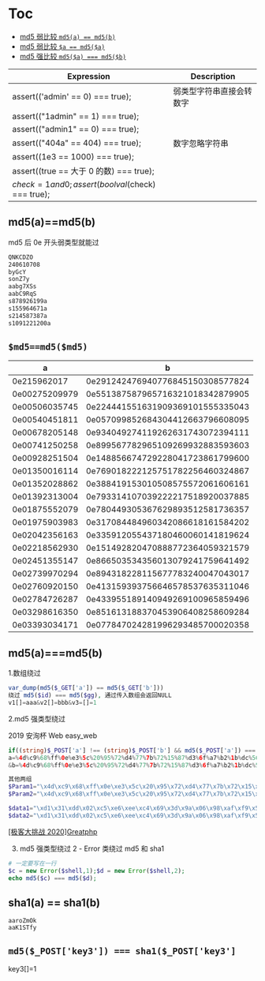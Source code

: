 # Toc

- [md5 弱比较 `md5(a) == md5(b)`](#md5amd5b)
- [md5 弱比较 `$a == md5($a)`](#md5md5md5)
- [md5 强比较 `md5($a) === md5($b)`](#md5amd5b-1)

| Expression                                         | Description              |
| -------------------------------------------------- | ------------------------ |
| assert(('admin' == 0) === true);                   | 弱类型字符串直接会转数字 |
| assert(("1admin" == 1) === true);                  |                          |
| assert(("admin1" == 0) === true);                  |                          |
| assert(("404a" == 404) === true);                  | 数字忽略字符串           |
| assert((1e3 == 1000) === true);                    |
| assert((true == 大于 0 的数) === true);            |                          |
| $check = 1 and 0;assert(boolval($check) === true); |                          |

## md5(a)==md5(b)

md5 后 0e 开头弱类型就能过

```sh
QNKCDZO
240610708
byGcY
sonZ7y
aabg7XSs
aabC9RqS
s878926199a
s155964671a
s214587387a
s1091221200a
```

## `$md5==md5($md5)`

| a             | b                                |
| ------------- | -------------------------------- |
| 0e215962017   | 0e291242476940776845150308577824 |
| 0e00275209979 | 0e551387587965716321018342879905 |
| 0e00506035745 | 0e224441551631909369101555335043 |
| 0e00540451811 | 0e057099852684304412663796608095 |
| 0e00678205148 | 0e934049274119262631743072394111 |
| 0e00741250258 | 0e899567782965109269932883593603 |
| 0e00928251504 | 0e148856674729228041723861799600 |
| 0e01350016114 | 0e769018222125751782256460324867 |
| 0e01352028862 | 0e388419153010508575572061606161 |
| 0e01392313004 | 0e793314107039222217518920037885 |
| 0e01875552079 | 0e780449305367629893512581736357 |
| 0e01975903983 | 0e317084484960342086618161584202 |
| 0e02042356163 | 0e335912055437180460060141819624 |
| 0e02218562930 | 0e151492820470888772364059321579 |
| 0e02451355147 | 0e866503534356013079241759641492 |
| 0e02739970294 | 0e894318228115677783240047043017 |
| 0e02760920150 | 0e413159393756646578537635311046 |
| 0e02784726287 | 0e433955189140949269100965859496 |
| 0e03298616350 | 0e851613188370453906408258609284 |
| 0e03393034171 | 0e077847024281996293485700020358 |

## md5(a)===md5(b)

1.数组绕过

```php
var_dump(md5($_GET['a']) == md5($_GET['b']))
绕过 md5($id) === md5($gg), 通过传入数组会返回NULL
v1[]=aaa&v2[]=bbb&v3=[]=1
```

2.md5 强类型绕过

2019 安洵杯 Web easy_web

```php
if((string)$_POST['a'] !== (string)$_POST['b'] && md5($_POST['a']) === md5($_POST['b']))
a=%4d%c9%68%ff%0e%e3%5c%20%95%72%d4%77%7b%72%15%87%d3%6f%a7%b2%1b%dc%56%b7%4a%3d%c0%78%3e%7b%95%18%af%bf%a2%00%a8%28%4b%f3%6e%8e%4b%55%b3%5f%42%75%93%d8%49%67%6d%a0%d1%55%5d%83%60%fb%5f%07%fe%a2
&b=%4d%c9%68%ff%0e%e3%5c%20%95%72%d4%77%7b%72%15%87%d3%6f%a7%b2%1b%dc%56%b7%4a%3d%c0%78%3e%7b%95%18%af%bf%a2%02%a8%28%4b%f3%6e%8e%4b%55%b3%5f%42%75%93%d8%49%67%6d%a0%d1%d5%5d%83%60%fb%5f%07%fe%a2

其他两组
$Param1="\x4d\xc9\x68\xff\x0e\xe3\x5c\x20\x95\x72\xd4\x77\x7b\x72\x15\x87\xd3\x6f\xa7\xb2\x1b\xdc\x56\xb7\x4a\x3d\xc0\x78\x3e\x7b\x95\x18\xaf\xbf\xa2\x00\xa8\x28\x4b\xf3\x6e\x8e\x4b\x55\xb3\x5f\x42\x75\x93\xd8\x49\x67\x6d\xa0\xd1\x55\x5d\x83\x60\xfb\x5f\x07\xfe\xa2";
$Param2="\x4d\xc9\x68\xff\x0e\xe3\x5c\x20\x95\x72\xd4\x77\x7b\x72\x15\x87\xd3\x6f\xa7\xb2\x1b\xdc\x56\xb7\x4a\x3d\xc0\x78\x3e\x7b\x95\x18\xaf\xbf\xa2\x02\xa8\x28\x4b\xf3\x6e\x8e\x4b\x55\xb3\x5f\x42\x75\x93\xd8\x49\x67\x6d\xa0\xd1\xd5\x5d\x83\x60\xfb\x5f\x07\xfe\xa2";

$data1="\xd1\x31\xdd\x02\xc5\xe6\xee\xc4\x69\x3d\x9a\x06\x98\xaf\xf9\x5c\x2f\xca\xb5\x07\x12\x46\x7e\xab\x40\x04\x58\x3e\xb8\xfb\x7f\x89\x55\xad\x34\x06\x09\xf4\xb3\x02\x83\xe4\x88\x83\x25\xf1\x41\x5a\x08\x51\x25\xe8\xf7\xcd\xc9\x9f\xd9\x1d\xbd\x72\x80\x37\x3c\x5b\xd8\x82\x3e\x31\x56\x34\x8f\x5b\xae\x6d\xac\xd4\x36\xc9\x19\xc6\xdd\x53\xe2\x34\x87\xda\x03\xfd\x02\x39\x63\x06\xd2\x48\xcd\xa0\xe9\x9f\x33\x42\x0f\x57\x7e\xe8\xce\x54\xb6\x70\x80\x28\x0d\x1e\xc6\x98\x21\xbc\xb6\xa8\x83\x93\x96\xf9\x65\xab\x6f\xf7\x2a\x70";
$data2="\xd1\x31\xdd\x02\xc5\xe6\xee\xc4\x69\x3d\x9a\x06\x98\xaf\xf9\x5c\x2f\xca\xb5\x87\x12\x46\x7e\xab\x40\x04\x58\x3e\xb8\xfb\x7f\x89\x55\xad\x34\x06\x09\xf4\xb3\x02\x83\xe4\x88\x83\x25\x71\x41\x5a\x08\x51\x25\xe8\xf7\xcd\xc9\x9f\xd9\x1d\xbd\xf2\x80\x37\x3c\x5b\xd8\x82\x3e\x31\x56\x34\x8f\x5b\xae\x6d\xac\xd4\x36\xc9\x19\xc6\xdd\x53\xe2\xb4\x87\xda\x03\xfd\x02\x39\x63\x06\xd2\x48\xcd\xa0\xe9\x9f\x33\x42\x0f\x57\x7e\xe8\xce\x54\xb6\x70\x80\xa8\x0d\x1e\xc6\x98\x21\xbc\xb6\xa8\x83\x93\x96\xf9\x65\x2b\x6f\xf7\x2a\x70";
```

[[极客大挑战 2020]Greatphp](https://blog.csdn.net/fmyyy1/article/details/117162062)

3. md5 强类型绕过 2 - Error 类绕过 md5 和 sha1

```php
# 一定要写在一行
$c = new Error($shell,1);$d = new Error($shell,2);
echo md5($c) === md5($d);
```

## sha1(a) == sha1(b)

```
aaroZmOk
aaK1STfy
```

## `md5($_POST['key3']) === sha1($_POST['key3']`

key3[]=1